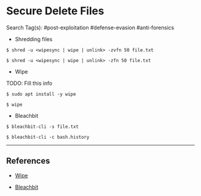 # Secure Delete Files

Search Tag(s): #post-exploitation #defense-evasion #anti-forensics

- Shredding files

```
$ shred -u <wipesync | wipe | unlink> -zvfn 50 file.txt

$ shred -u <wipesync | wipe | unlink> -zfn 50 file.txt
```

- Wipe

TODO: Fill this info

`$ sudo apt install -y wipe`

`$ wipe`

- Bleachbit

`$ bleachbit-cli -s file.txt`

`$ bleachbit-cli -c bash.history`

---
## References

- [Wipe](http://wipe.sourceforge.net/)

- [Bleachbit](https://docs.bleachbit.org/doc/command-line-interface.html)